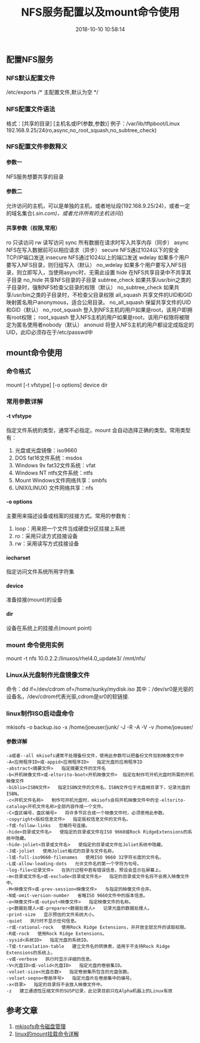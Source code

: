 ﻿---
title: NFS服务配置以及mount命令使用
date: 2018-10-10 10:58:14
tags:
---

## 配置NFS服务
### NFS默认配置文件
/etc/exports			/* 主配置文件,默认为空 */
### NFS配置文件语法
格式：[共享的目录] [主机名或IP(参数,参数)]
例子：/var/lib/tftpboot/Linux 192.168.9.25/24(ro,async,no_root_squash,no_subtree_check)
### NFS配置文件参数释义
#### 参数一
NFS服务想要共享的目录
#### 参数二
允许访问的主机，可以是单独的主机，或者地址段(192.168.9.25/24)，或者一定的域名集合(*.sin.com)，或者允许所有的主机访问(*)
#### 共享参数（权限,常用）
ro  只读访问
rw  读写访问
sync    所有数据在请求时写入共享内存（同步）
async   NFS在写入数据前可以相应请求（异步）
secure  NFS通过1024以下的安全TCP/IP端口发送
insecure    NFS通过1024以上的端口发送
wdelay      如果多个用户要写入NFS目录，则归组写入（默认）
no_wdelay   如果多个用户要写入NFS目录，则立即写入，当使用async时，无需此设置
hide    在NFS共享目录中不共享其子目录
no_hide 共享NFS目录的子目录
subtree_check   如果共享/usr/bin之类的子目录时，强制NFS检查父目录的权限（默认）
no_subtree_check    如果共享/usr/bin之类的子目录时，不检查父目录权限
all_squash  共享文件的UID和GID映射匿名用户anonymous，适合公用目录。
no_all_squash   保留共享文件的UID和GID（默认）
no_root_squash  登入到NFS主机的用户如果是root，该用户即拥有root权限；
root_squash 登入NFS主机的用户如果是root，该用户权限将被限定为匿名使用者nobody（默认）
anonuid 将登入NFS主机的用户都设定成指定的UID，此ID必须存在于/etc/passwd中
## mount命令使用
### 命令格式
mount [-t vfstype] [-o options] device dir
### 常用参数详解
#### -t vfstype
指定文件系统的类型，通常不必指定。mount 会自动选择正确的类型。常用类型有：
1. 光盘或光盘镜像：iso9660
2. DOS fat16文件系统：msdos
3. Windows 9x fat32文件系统：vfat
4. Windows NT ntfs文件系统：ntfs
5. Mount Windows文件网络共享：smbfs
6. UNIX(LINUX) 文件网络共享：nfs

#### -o options
主要用来描述设备或档案的挂接方式。常用的参数有：
1. loop：用来把一个文件当成硬盘分区挂接上系统
2. ro：采用只读方式挂接设备
3. rw：采用读写方式挂接设备

#### iocharset
指定访问文件系统所用字符集
#### device
准备挂接(mount)的设备
#### dir
设备在系统上的挂接点(mount point)

### mount 命令使用实例
mount -t nfs 10.0.2.2:/linuxos/rhel4.0_update3/ /mnt/nfs/

### Linux从光盘制作光盘镜像文件
命令：dd if=/dev/cdrom of=/home/sunky/mydisk.iso
其中：/dev/sr0是光驱的设备名，/dev/cdrom代表光驱,cdrom是sr0的软链接.

### linux制作ISO启动盘命令
mkisofs -o backup.iso -x /home/joeuser/junk/ -J -R -A -V -v /home/joeuser/
#### 参数详解
```
-a或者--all mkisofs通常不处理备份文件，使用此参数可以把备份文件加到映像文件中
-A<应用程序ID>或-appid<应用程序ID>   指定光盘的应用程序ID
-abstract<摘要文件>   指定摘要文件的文件名
-b<开机映像文件>或-eltorito-boot<开机映像文件>  指定在制作可开机光盘时所需的开机映像文件
-biblio<ISBN文件>   指定ISBN文件的文件名，ISBN文件位于光盘根目录下，记录光盘的ISBN。
-c<开机文件名称>   制作可开机光盘时，mkisofs会将开机映像文件中的全-eltorito-catalog<开机文件名称>全部内容作成一个文件。
-C<盘区编号，盘区编号>   将许多节区合成一个映像文件时，必须使用此参数。
-copyright<版权信息文件>   指定版权信息文件的文件名。
-f或-follow-links   忽略符号连接。
-hide<目录或文件名>   使指定的目录或文件在ISO 9660或Rock RidgeExtensions的系统中隐藏。
-hide-joliet<目录或文件名>   使指定的目录或文件在Joliet系统中隐藏。
-J或-joliet   使用Joliet格式的目录与文件名称。
-l或-full-iso9660-filenames   使用ISO 9660 32字符长度的文件名。
-L或-allow-leading-dots   允许文件名的第一个字符为句号。
-log-file<记录文件>   在执行过程中若有错误信息，预设会显示在屏幕上。
-m<目录或文件名>或-exclude<目录或文件名>   指定的目录或文件名将不会房入映像文件中。
-M<映像文件>或-prev-session<映像文件>   与指定的映像文件合并。
-N或-omit-version-number   省略ISO 9660文件中的版本信息。
-o<映像文件>或-output<映像文件>   指定映像文件的名称。
-p<数据处理人>或-preparer<数据处理人>   记录光盘的数据处理人。
-print-size   显示预估的文件系统大小。
-quiet   执行时不显示任何信息。
-r或-rational-rock   使用Rock Ridge Extensions，并开放全部文件的读取权限。
-R或-rock   使用Rock Ridge Extensions。
-sysid<系统ID>   指定光盘的系统ID。
-T或-translation-table   建立文件名的转换表，适用于不支持Rock Ridge Extensions的系统上。
-v或-verbose   执行时显示详细的信息。
-V<光盘ID>或-volid<光盘ID>   指定光盘的卷册集ID。
-volset-size<光盘总数>   指定卷册集所包含的光盘张数。
-volset-seqno<卷册序号>   指定光盘片在卷册集中的编号。
-x<目录>   指定的目录将不会放入映像文件中。
-z   建立通透性压缩文件的SUSP记录，此记录目前只在Alpha机器上的Linux有效
```
## 参考文章
1. [mkisofs命令磁盘管理](http://man.linuxde.net/mkisofs)
2. [linux的mount挂载命令详解](https://www.jb51.net/os/RedHat/1109.html)
